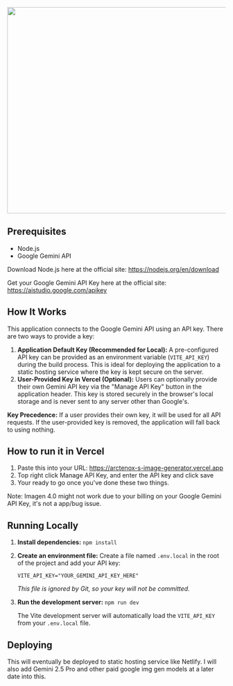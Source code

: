 <div align="center">
<img width="1200" height="475" alt="GHBanner" src="https://github.com/user-attachments/assets/0aa67016-6eaf-458a-adb2-6e31a0763ed6" />
</div>

## Prerequisites

- Node.js
- Google Gemini API

Download Node.js here at the official site: https://nodejs.org/en/download

Get your Google Gemini API Key here at the official site: https://aistudio.google.com/apikey

## How It Works

This application connects to the Google Gemini API using an API key. There are two ways to provide a key:

1.  **Application Default Key (Recommended for Local):** A pre-configured API key can be provided as an environment variable (`VITE_API_KEY`) during the build process. This is ideal for deploying the application to a static hosting service where the key is kept secure on the server.
2.  **User-Provided Key in Vercel (Optional):** Users can optionally provide their own Gemini API key via the "Manage API Key" button in the application header. This key is stored securely in the browser's local storage and is never sent to any server other than Google's.

**Key Precedence:** If a user provides their own key, it will be used for all API requests. If the user-provided key is removed, the application will fall back to using nothing.

## How to run it in Vercel

1. Paste this into your URL: https://arctenox-s-image-generator.vercel.app
2. Top right click Manage API Key, and enter the API key and click save
3. Your ready to go once you've done these two things.

Note: Imagen 4.0 might not work due to your billing on your Google Gemini API Key, it's not a app/bug issue.

## Running Locally

1.  **Install dependencies:**
    `npm install`
2.  **Create an environment file:**
    Create a file named `.env.local` in the root of the project and add your API key:
    ```
    VITE_API_KEY="YOUR_GEMINI_API_KEY_HERE"
    ```
    *This file is ignored by Git, so your key will not be committed.*
3.  **Run the development server:**
    `npm run dev`
    
    The Vite development server will automatically load the `VITE_API_KEY` from your `.env.local` file.

## Deploying

This will eventually be deployed to static hosting service like Netlify. I will also add Gemini 2.5 Pro and other paid google img gen models at a later date into this.
